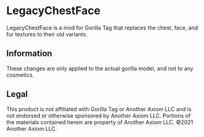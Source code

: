# LegacyChestFace
LegacyChestFace is a mod for Gorilla Tag that replaces the chest, face, and fur textures to their old variants.    

## Information
These changes are only applied to the actual gorilla model, and not to any cosmetics.    

## Legal
This product is not affiliated with Gorilla Tag or Another Axiom LLC and is not endorsed or otherwise sponsored by Another Axiom LLC. Portions of the materials contained herein are property of Another Axiom LLC. ©2021 Another Axiom LLC.
